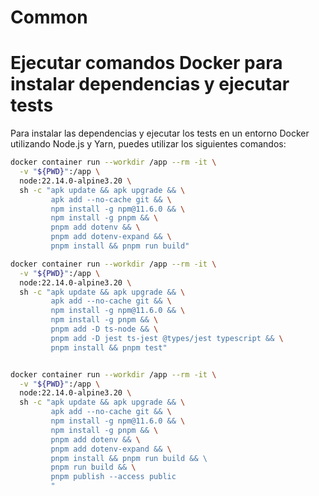 # Common

# Ejecutar comandos Docker para instalar dependencias y ejecutar tests

Para instalar las dependencias y ejecutar los tests en un entorno Docker utilizando Node.js y Yarn, puedes utilizar los siguientes comandos:

```bash
docker container run --workdir /app --rm -it \
  -v "${PWD}":/app \
  node:22.14.0-alpine3.20 \
  sh -c "apk update && apk upgrade && \
         apk add --no-cache git && \
         npm install -g npm@11.6.0 && \
         npm install -g pnpm && \
         pnpm add dotenv && \
         pnpm add dotenv-expand && \
         pnpm install && pnpm run build"

docker container run --workdir /app --rm -it \
  -v "${PWD}":/app \
  node:22.14.0-alpine3.20 \
  sh -c "apk update && apk upgrade && \
         apk add --no-cache git && \
         npm install -g npm@11.6.0 && \
         npm install -g pnpm && \
         pnpm add -D ts-node && \
         pnpm add -D jest ts-jest @types/jest typescript && \
         pnpm install && pnpm test"


docker container run --workdir /app --rm -it \
  -v "${PWD}":/app \
  node:22.14.0-alpine3.20 \
  sh -c "apk update && apk upgrade && \
         apk add --no-cache git && \
         npm install -g npm@11.6.0 && \
         npm install -g pnpm && \
         pnpm add dotenv && \
         pnpm add dotenv-expand && \
         pnpm install && pnpm run build && \ 
         pnpm run build && \
         pnpm publish --access public
         "
